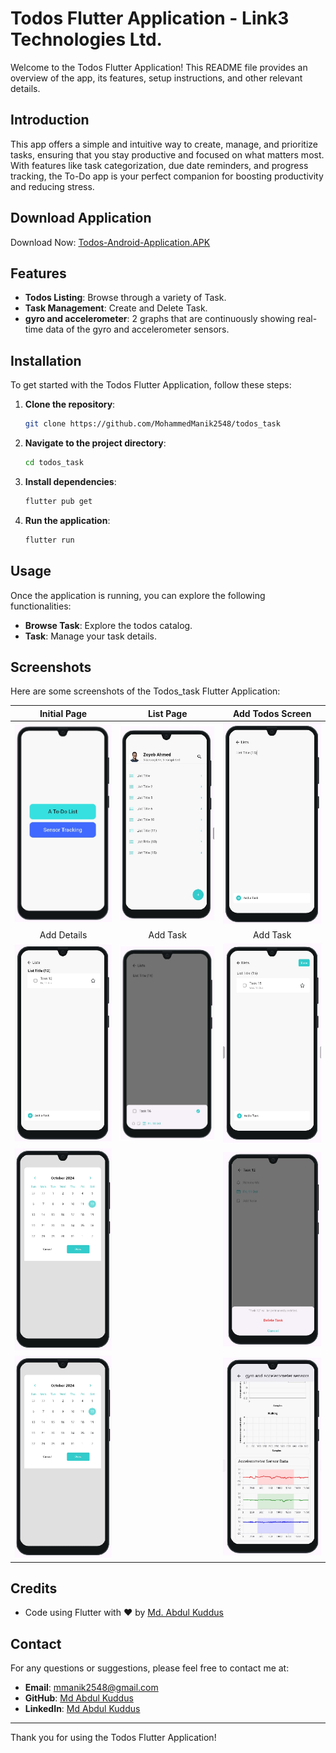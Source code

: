 # Todos Flutter Application - Link3 Technologies Ltd.


Welcome to the Todos Flutter Application! This README file provides an overview of the app, its features, setup instructions, and other relevant details.

## Introduction

This app offers a simple and intuitive way to create, manage, and prioritize tasks, ensuring that you stay productive and focused on what matters most. With features like task categorization, due date reminders, and progress tracking, the To-Do app is your perfect companion for boosting productivity and reducing stress.
## Download Application

Download Now: [Todos-Android-Application.APK](https://drive.google.com/file/d/1VjrUr8IOg3iio0lQRv7cBLyxgNKfpiec/view?usp=sharing)

## Features

- **Todos Listing**: Browse through a variety of Task.
- **Task Management**: Create and Delete Task.
- **gyro and accelerometer**: 2 graphs that are continuously showing real-time data of the gyro and accelerometer sensors.

## Installation

To get started with the Todos Flutter Application, follow these steps:

1. **Clone the repository**:
   ```bash
   git clone https://github.com/MohammedManik2548/todos_task
   ```
2. **Navigate to the project directory**:
   ```bash
   cd todos_task
   ```
3. **Install dependencies**:
   ```bash
   flutter pub get
   ```
4. **Run the application**:
   ```bash
   flutter run
   ```

## Usage

Once the application is running, you can explore the following functionalities:

- **Browse Task**: Explore the todos catalog.
- **Task**: Manage your task details.


## Screenshots

Here are some screenshots of the Todos_task Flutter Application:

|                                                        Initial Page                                                         |                                                        List Page                                                        |                                                     Add Todos Screen                                                    |
|:---------------------------------------------------------------------------------------------------------------------------:|:-----------------------------------------------------------------------------------------------------------------------:|:-----------------------------------------------------------------------------------------------------------------------:|
| <img src="https://github.com/MohammedManik2548/todo_list_with_sensor/blob/master/screenshots/inital_page.png" width="250">  | <img src="https://github.com/MohammedManik2548/todo_list_with_sensor/blob/master/screenshots/list_page.png" width="250"> | <img src="https://github.com/MohammedManik2548/todo_list_with_sensor/blob/master/screenshots/add_title.png" width="250"> |
|                                                         Add Details                                                         |                                                         Add Task                                                        |                                                         Add Task                                                        |
| <img src="https://github.com/MohammedManik2548/todo_list_with_sensor/blob/master/screenshots/add_details.png" width="250">  | <img src="https://github.com/MohammedManik2548/todo_list_with_sensor/blob/master/screenshots/add_task.png" width="250"> | <img src="https://github.com/MohammedManik2548/todo_list_with_sensor/blob/master/screenshots/add_page.png" width="250"> |
|   <img src="https://github.com/MohammedManik2548/todo_list_with_sensor/blob/master/screenshots/calender.png" width="250">   ||  <img src="https://github.com/MohammedManik2548/todo_list_with_sensor/blob/master/screenshots/delete_page.png" width="250">|
|   <img src="https://github.com/MohammedManik2548/todo_list_with_sensor/blob/master/screenshots/calender.png" width="250">   ||  <img src="https://github.com/MohammedManik2548/todo_list_with_sensor/blob/master/screenshots/acceler_page.png" width="250">|

## Credits
- Code using Flutter with ❤️ by [Md. Abdul Kuddus](https://github.com/MohammedManik2548)

## Contact

For any questions or suggestions, please feel free to contact me at:

- **Email**: [mmanik2548@gmail.com](mailto:mmanik2548@gmail.com)
- **GitHub**: [Md Abdul Kuddus](https://github.com/MohammedManik2548)
- **LinkedIn**: [Md Abdul Kuddus](https://www.linkedin.com/in/md-abdul-kuddus-916091204/)

---

Thank you for using the Todos Flutter Application!
